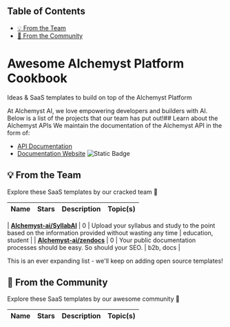 
## Table of Contents
  - [💡 From the Team](#-from-the-team)
  - [🚀 From the Community](#-from-the-community)

# Awesome Alchemyst Platform Cookbook
Ideas & SaaS templates to build on top of the Alchemyst Platform

At Alchemyst AI, we love empowering developers and builders with AI. Below is a list of the projects that our team has put out!## Learn about the Alchemyst APIs
We maintain the documentation of the Alchemyst API in the form of:
- [API Documentation](https://platform-backend.getalchemystai.com/api/v1/docs)
- [Documentation Website](#) ![Static Badge](https://img.shields.io/badge/%20-soon-green)
## 💡 From the Team

Explore these SaaS templates by our cracked team 🧨


| **Name** | **Stars** | **Description** | **Topic(s)** |
| ---- | ---- | ---- | ---- |

| [**Alchemyst-ai/SyllabAI**](https://github.com/Alchemyst-ai/SyllabAI) | 0 | Upload your syllabus and study to the point based on the information provided without wasting any time |  education,  student |
| [**Alchemyst-ai/zendocs**](https://github.com/Alchemyst-ai/zendocs) | 0 | Your public documentation processes should be easy. So should your SEO. |  b2b,  docs |

This is an ever expanding list - we'll keep on adding open source templates!



## 🚀 From the Community
Explore these SaaS templates by our awesome community 🤩


| **Name** | **Stars** | **Description** | **Topic(s)** |
| ---- | ---- | ---- |  ---- |


